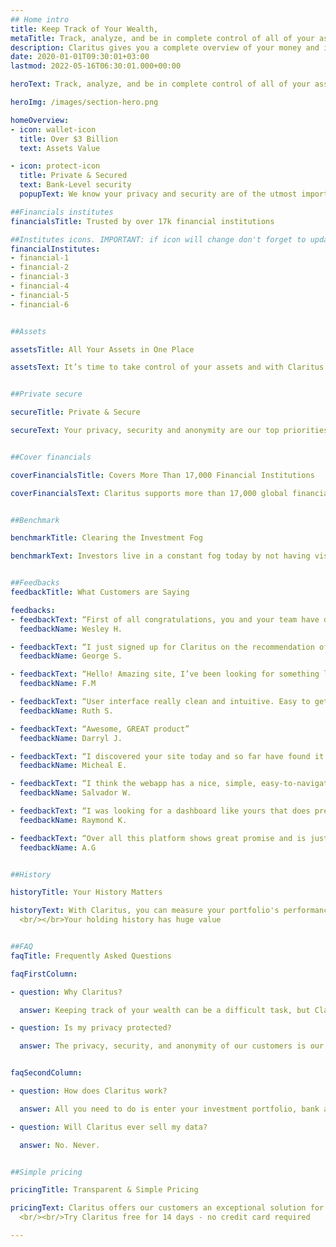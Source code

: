```yaml
---
## Home intro
title: Keep Track of Your Wealth, 
metaTitle: Track, analyze, and be in complete control of all of your assets and investments - all in one place!
description: Claritus gives you a complete overview of your money and investments, offering accurate insight and assessments
date: 2020-01-01T09:30:01+03:00
lastmod: 2022-05-16T06:30:01.000+00:00

heroText: Track, analyze, and be in complete control of all of your assets and investments - all in one place!

heroImg: /images/section-hero.png

homeOverview: 
- icon: wallet-icon
  title: Over $3 Billion
  text: Assets Value

- icon: protect-icon
  title: Private & Secured
  text: Bank-Level security
  popupText: We know your privacy and security are of the utmost importance to you, which is why we are committed to the highest standards of data security and encryption. With Claritus, you know your data is for your eyes only.

##Financials institutes
financialsTitle: Trusted by over 17k financial institutions

##Institutes icons. IMPORTANT: if icon will change don't forget to update tablet version for it
financialInstitutes:
- financial-1
- financial-2
- financial-3
- financial-4
- financial-5
- financial-6


##Assets 

assetsTitle: All Your Assets in One Place

assetsText: It’s time to take control of your assets and with Claritus you can easily track ALL of your assets and investments! You will have an automatic and clear view of your holdings, without using spreadsheets and without needing a degree in finance!!


##Private secure

secureTitle: Private & Secure

secureText: Your privacy, security and anonymity are our top priorities. All of your information is secure and encrypted at all times. We really mean at all times! Your data is fully encrypted at rest and in- transit. All of your information and credentials are always safe with Claritus!


##Cover financials

coverFinancialsTitle: Covers More Than 17,000 Financial Institutions

coverFinancialsText: Claritus supports more than 17,000 global financial institutions, brokerages, and other financial organizations to provide automatic and up-to-date data.


##Benchmark

benchmarkTitle: Clearing the Investment Fog

benchmarkText: Investors live in a constant fog today by not having visibility of their entire wealth. Claritus combines past insights and today's portfolio, so you always know that you know. Claritus is the platform every investor needs to make decisions with clarity and confidence.


##Feedbacks
feedbackTitle: What Customers are Saying

feedbacks:
- feedbackText: “First of all congratulations, you and your team have developed an amazing service!”
  feedbackName: Wesley H.

- feedbackText: “I just signed up for Claritus on the recommendation of a colleague. I like the work you've done so far.”
  feedbackName: George S.

- feedbackText: “Hello! Amazing site, I’ve been looking for something like this for ages!!!”
  feedbackName: F.M

- feedbackText: “User interface really clean and intuitive. Easy to get started.”
  feedbackName: Ruth S.

- feedbackText: “Awesome, GREAT product”
  feedbackName: Darryl J.

- feedbackText: “I discovered your site today and so far have found it very easy to use and intuitive.“
  feedbackName: Micheal E.

- feedbackText: “I think the webapp has a nice, simple, easy-to-navigate UI.“
  feedbackName: Salvador W.

- feedbackText: “I was looking for a dashboard like yours that does pretty much what yours does.“
  feedbackName: Raymond K.

- feedbackText: “Over all this platform shows great promise and is just what I was looking for“
  feedbackName: A.G


##History

historyTitle: Your History Matters

historyText: With Claritus, you can measure your portfolio's performance over time easily and accurately. Use Claritus' dynamic analytics and portfolio cross-asset comparisons to make intelligent and informed financial decisions.
  <br/></br>Your holding history has huge value


##FAQ
faqTitle: Frequently Asked Questions

faqFirstColumn:

- question: Why Claritus?

  answer: Keeping track of your wealth can be a difficult task, but Claritus makes it easier than ever before! It doesn’t matter if you have one asset or several assets scattered over numerous accounts, with Claritus everything can be organized and tracked in one convenient place.

- question: Is my privacy protected?

  answer: The privacy, security, and anonymity of our customers is our top priority! Claritus prides itself on their highest level of security, so much so that we do not even have access to your data!


faqSecondColumn:

- question: How does Claritus work?

  answer: All you need to do is enter your investment portfolio, bank account, and any alternative asset into Claritus. This can be done automatically or manually, either way the tracking begins. Claritus does all the behind the scenes work of crunching the numbers and presents you with a clear and instantaneous view of your assets.

- question: Will Claritus ever sell my data?

  answer: No. Never.


##Simple pricing

pricingTitle: Transparent & Simple Pricing

pricingText: Claritus offers our customers an exceptional solution for a fair, and low subscription cost. There will never be hidden fees or costs. We believe in being transparent and up front with our customers at all times.
  <br/><br/>Try Claritus free for 14 days - no credit card required

---
```


